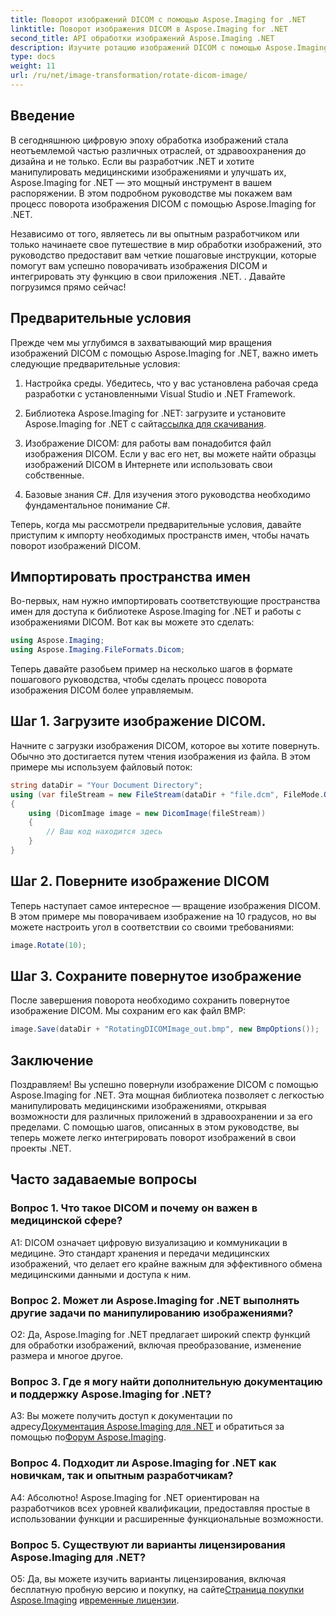 ```yaml
---
title: Поворот изображений DICOM с помощью Aspose.Imaging for .NET
linktitle: Поворот изображения DICOM в Aspose.Imaging for .NET
second_title: API обработки изображений Aspose.Imaging .NET
description: Изучите ротацию изображений DICOM с помощью Aspose.Imaging for .NET. Пошаговое руководство по манипулированию медицинскими изображениями.
type: docs
weight: 11
url: /ru/net/image-transformation/rotate-dicom-image/
---
```

## Введение

В сегодняшнюю цифровую эпоху обработка изображений стала неотъемлемой частью различных отраслей, от здравоохранения до дизайна и не только. Если вы разработчик .NET и хотите манипулировать медицинскими изображениями и улучшать их, Aspose.Imaging for .NET — это мощный инструмент в вашем распоряжении. В этом подробном руководстве мы покажем вам процесс поворота изображения DICOM с помощью Aspose.Imaging for .NET.

Независимо от того, являетесь ли вы опытным разработчиком или только начинаете свое путешествие в мир обработки изображений, это руководство предоставит вам четкие пошаговые инструкции, которые помогут вам успешно поворачивать изображения DICOM и интегрировать эту функцию в свои приложения .NET. . Давайте погрузимся прямо сейчас!

## Предварительные условия

Прежде чем мы углубимся в захватывающий мир вращения изображений DICOM с помощью Aspose.Imaging for .NET, важно иметь следующие предварительные условия:

1. Настройка среды. Убедитесь, что у вас установлена рабочая среда разработки с установленными Visual Studio и .NET Framework.

2. Библиотека Aspose.Imaging for .NET: загрузите и установите Aspose.Imaging for .NET с сайта[ссылка для скачивания](https://releases.aspose.com/imaging/net/).

3. Изображение DICOM: для работы вам понадобится файл изображения DICOM. Если у вас его нет, вы можете найти образцы изображений DICOM в Интернете или использовать свои собственные.

4. Базовые знания C#. Для изучения этого руководства необходимо фундаментальное понимание C#.

Теперь, когда мы рассмотрели предварительные условия, давайте приступим к импорту необходимых пространств имен, чтобы начать поворот изображений DICOM.

## Импортировать пространства имен

Во-первых, нам нужно импортировать соответствующие пространства имен для доступа к библиотеке Aspose.Imaging for .NET и работы с изображениями DICOM. Вот как вы можете это сделать:

```csharp
using Aspose.Imaging;
using Aspose.Imaging.FileFormats.Dicom;
```

Теперь давайте разобьем пример на несколько шагов в формате пошагового руководства, чтобы сделать процесс поворота изображения DICOM более управляемым.

## Шаг 1. Загрузите изображение DICOM.

Начните с загрузки изображения DICOM, которое вы хотите повернуть. Обычно это достигается путем чтения изображения из файла. В этом примере мы используем файловый поток:

```csharp
string dataDir = "Your Document Directory";
using (var fileStream = new FileStream(dataDir + "file.dcm", FileMode.Open, FileAccess.Read))
{
    using (DicomImage image = new DicomImage(fileStream))
    {
        // Ваш код находится здесь
    }
}
```

## Шаг 2. Поверните изображение DICOM

Теперь наступает самое интересное — вращение изображения DICOM. В этом примере мы поворачиваем изображение на 10 градусов, но вы можете настроить угол в соответствии со своими требованиями:

```csharp
image.Rotate(10);
```

## Шаг 3. Сохраните повернутое изображение

После завершения поворота необходимо сохранить повернутое изображение DICOM. Мы сохраним его как файл BMP:

```csharp
image.Save(dataDir + "RotatingDICOMImage_out.bmp", new BmpOptions());
```

## Заключение

Поздравляем! Вы успешно повернули изображение DICOM с помощью Aspose.Imaging for .NET. Эта мощная библиотека позволяет с легкостью манипулировать медицинскими изображениями, открывая возможности для различных приложений в здравоохранении и за его пределами. С помощью шагов, описанных в этом руководстве, вы теперь можете легко интегрировать поворот изображений в свои проекты .NET.

## Часто задаваемые вопросы

### Вопрос 1. Что такое DICOM и почему он важен в медицинской сфере?

A1: DICOM означает цифровую визуализацию и коммуникации в медицине. Это стандарт хранения и передачи медицинских изображений, что делает его крайне важным для эффективного обмена медицинскими данными и доступа к ним.

### Вопрос 2. Может ли Aspose.Imaging for .NET выполнять другие задачи по манипулированию изображениями?

О2: Да, Aspose.Imaging for .NET предлагает широкий спектр функций для обработки изображений, включая преобразование, изменение размера и многое другое.

### Вопрос 3. Где я могу найти дополнительную документацию и поддержку Aspose.Imaging for .NET?

 A3: Вы можете получить доступ к документации по адресу[Документация Aspose.Imaging для .NET](https://reference.aspose.com/imaging/net/) и обратиться за помощью по[Форум Aspose.Imaging](https://forum.aspose.com/).

### Вопрос 4. Подходит ли Aspose.Imaging for .NET как новичкам, так и опытным разработчикам?

А4: Абсолютно! Aspose.Imaging for .NET ориентирован на разработчиков всех уровней квалификации, предоставляя простые в использовании функции и расширенные функциональные возможности.

### Вопрос 5. Существуют ли варианты лицензирования Aspose.Imaging для .NET?

 О5: Да, вы можете изучить варианты лицензирования, включая бесплатную пробную версию и покупку, на сайте[Страница покупки Aspose.Imaging](https://purchase.aspose.com/buy) и[временные лицензии](https://purchase.aspose.com/temporary-license/).